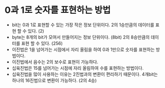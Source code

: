 # 0과 1로 숫자를 표현하는 방법


- bit는 0과 1로 표현할 수 있는 가장 작은 정보 단위이다. 2의 1승만큼의 데이터를 표현 할 수 있다. (2)
- byte는 8개의 bit가 모여서 만들어지는 정보 단위이다. (8bit) 2의 8승만큼의 데이터를 표현 할 수 있다. (256)
- 이진법은 1을 넘어가는 시점에서 자리 올림을 하여 0과 1만으로 숫자를 표현하는 방법이다.
- 이진법에서 음수는 2의 보수로 표현이 가능하다.
- 십육진법은 15를 넘어가는 시점에 자리 올림하여 수를 표현하는 방법이다.
- 십육진법을 많이 사용하는 이유는 2진법과의 변환이 편리하기 때문이다. 4개bit는 하나의 16진법으로 변환이 가능하다. (2의 4승)
